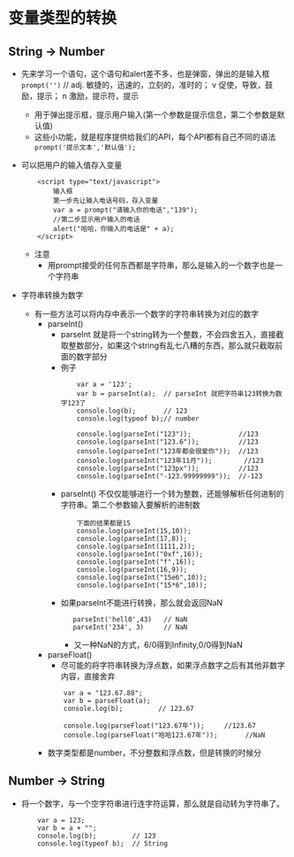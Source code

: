 # 变量类型的转换
## String -> Number
* 先来学习一个语句，这个语句和alert差不多，也是弹窗，弹出的是输入框
    `prompt('')` // adj. 敏捷的，迅速的，立刻的，准时的； v 促使，导致，鼓励，提示； n 激励，提示符，提示
    * 用于弹出提示框，提示用户输入(第一个参数是提示信息，第二个参数是默认值)
    * 这些小功能，就是程序提供给我们的API，每个API都有自己不同的语法
        `prompt('提示文本','默认值');`
* 可以把用户的输入值存入变量
    ```
        <script type="text/javascript">
            输入框
            第一步先让输入电话号码，存入变量
            var a = prompt("请输入你的电话","139");
            //第二步显示用户输入的电话
            alert("哈哈，你输入的电话是" + a);
        </script>
    ```
    * 注意
        * 用prompt接受的任何东西都是字符串，那么是输入的一个数字也是一个字符串

* 字符串转换为数字
    * 有一些方法可以将内存中表示一个数字的字符串转换为对应的数字
        * parseInt()
            * parseInt 就是将一个string转为一个整数，不会四舍五入，直接截取整数部分，如果这个string有乱七八糟的东西，那么就只截取前面的数字部分
            * 例子
                ```
                    var a = '123';
                    var b = parseInt(a);  // parseInt 就把字符串123转换为数字123了
                    console.log(b);       // 123
                    console.log(typeof b);// number
                ```
                ```
                    console.log(parseInt("123"));	         //123
                    console.log(parseInt("123.6"));	         //123
                    console.log(parseInt("123年都会很爱你"));	 //123
                    console.log(parseInt("123年11月"));		 //123
                    console.log(parseInt("123px"));		     //123
                    console.log(parseInt("-123.99999999"));  //-123
                ```
            * parseInt() 不仅仅能够进行一个转为整数，还能够解析任何进制的字符串。第二个参数输入要解析的进制数
                ```
                    下面的结果都是15
                    console.log(parseInt(15,10));
                    console.log(parseInt(17,8));
                    console.log(parseInt(1111,2));
                    console.log(parseInt("0xf",16));
                    console.log(parseInt("f",16));
                    console.log(parseInt(16,9));
                    console.log(parseInt("15e6",10));
                    console.log(parseInt("15*6",10));
                ```
            * 如果parseInt不能进行转换，那么就会返回NaN
                 ```
                    parseInt('hell0',43)   // NaN
                    parseInt('234', 3)     // NaN
                 ```
                 * 又一种NaN的方式，6/0得到Infinity,0/0得到NaN
        * parseFloat()
            * 尽可能的将字符串转换为浮点数，如果浮点数字之后有其他非数字内容，直接舍弃
            ```
                var a = "123.67.88";
                var b = parseFloat(a);   
                console.log(b);         // 123.67
                
                console.log(parseFloat("123.67年"));		//123.67
                console.log(parseFloat("哈哈123.67年"));	    //NaN                 
            ```
        * 数字类型都是number，不分整数和浮点数，但是转换的时候分

## Number -> String
* 将一个数字，与一个空字符串进行连字符运算，那么就是自动转为字符串了。
    ```
        var a = 123;
        var b = a + "";
        console.log(b);         // 123
        console.log(typeof b);  // String
    ```




















    